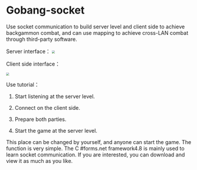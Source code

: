 # Gobang-socket
Use socket communication to build server level and client side to achieve backgammon combat, and can use mapping to achieve cross-LAN combat through third-party software.

Server interface：
 <img src="F:\Class\C#窗体应用\五子棋网络对战\Gobang-socket\Server.png" style="zoom:50%;" />

Client side interface：

 <img src="F:\Class\C#窗体应用\五子棋网络对战\Gobang-socket\Client.png" style="zoom:50%;" />

Use tutorial：

1. Start listening at the server level.

2. Connect on the client side. 

3. Prepare both parties.

4. Start the game at the server level. 

This place can be changed by yourself, and anyone can start the game. The function is very simple. The C #forms.net framework4.8 is mainly used to learn socket communication. If you are interested, you can download and view it as much as you like.
